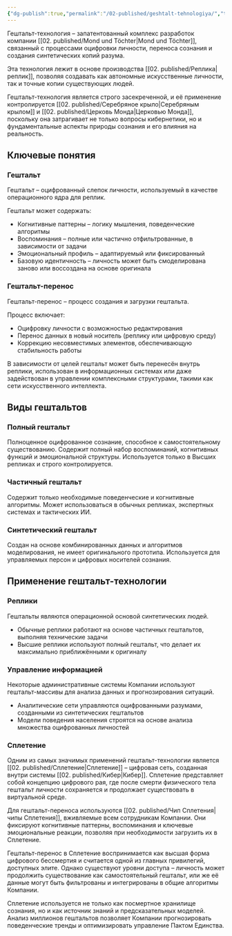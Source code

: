 ```yaml
---
{"dg-publish":true,"permalink":"/02-published/geshtalt-tehnologiya/","tags":["понятие"]}
---
```


Гештальт-технология – запатентованный комплекс разработок компании [[02. published/Mond und Töchter\|Mond und Töchter]], связанный с процессами оцифровки личности, переноса сознания и создания синтетических копий разума.

Эта технология лежит в основе производства [[02. published/Реплика\|реплик]], позволяя создавать как автономные искусственные личности, так и точные копии существующих людей.

Гештальт-технология является строго засекреченной, и её применение контролируется [[02. published/Серебряное крыло\|Серебряным крылом]] и [[02. published/Церковь Монда\|Церковью Монда]], поскольку она затрагивает не только вопросы кибернетики, но и фундаментальные аспекты природы сознания и его влияния на реальность.

## Ключевые понятия

### Гештальт

Гештальт – оцифрованный слепок личности, используемый в качестве операционного ядра для реплик.

Гештальт может содержать:

- Когнитивные паттерны – логику мышления, поведенческие алгоритмы
- Воспоминания – полные или частично отфильтрованные, в зависимости от задачи
- Эмоциональный профиль – адаптируемый или фиксированный
- Базовую идентичность – личность может быть смоделирована заново или воссоздана на основе оригинала

### Гештальт-перенос
Гештальт-перенос – процесс создания и загрузки гештальта.

Процесс включает:

- Оцифровку личности с возможностью редактирования
- Перенос данных в новый носитель (реплику или цифровую среду)
- Коррекцию несовместимых элементов, обеспечивающую стабильность работы

В зависимости от целей гештальт может быть перенесён внутрь реплики, использован в информационных системах или даже задействован в управлении комплексными структурами, такими как сети искусственного интеллекта.

## Виды гештальтов

### Полный гештальт

Полноценное оцифрованное сознание, способное к самостоятельному существованию. Содержит полный набор воспоминаний, когнитивных функций и эмоциональной структуры. Используется только в Высших репликах и строго контролируется.

### Частичный гештальт

Содержит только необходимые поведенческие и когнитивные алгоритмы. Может использоваться в обычных репликах, экспертных системах и тактических ИИ.

### Синтетический гештальт

Создан на основе комбинированных данных и алгоритмов моделирования, не имеет оригинального прототипа. Используется для управляемых персон и цифровых носителей сознания.

## Применение гештальт-технологии

### Реплики
Гештальты являются операционной основой синтетических людей.
- Обычные реплики работают на основе частичных гештальтов, выполняя технические задачи
- Высшие реплики используют полный гештальт, что делает их максимально приближёнными к оригиналу

### Управление информацией
Некоторые административные системы Компании используют гештальт-массивы для анализа данных и прогнозирования ситуаций.
- Аналитические сети управляются оцифрованными разумами, созданными из синтетических гештальтов
- Модели поведения населения строятся на основе анализа множества оцифрованных личностей

### Сплетение
Одним из самых значимых применений гештальт-технологии является [[02. published/Сплетение\|Сплетение]] – цифровая сеть, созданная внутри системы [[02. published/Кибер\|Кибер]]. Сплетение представляет собой концепцию цифрового рая, где после смерти физического тела гештальт личности сохраняется и продолжает существовать в виртуальной среде.

Для гештальт-переноса используются [[02. published/Чип Сплетения\|чипы Сплетения]], вживляемые всем сотрудникам Компании. Они фиксируют когнитивные паттерны, воспоминания и ключевые эмоциональные реакции, позволяя при необходимости загрузить их в Сплетение.

Гештальт-перенос в Сплетение воспринимается как высшая форма цифрового бессмертия и считается одной из главных привилегий, доступных элите. Однако существуют уровни доступа – личность может продолжить существование как самостоятельный гештальт, или же её данные могут быть фильтрованы и интегрированы в общие алгоритмы Компании.

Сплетение используется не только как посмертное хранилище сознания, но и как источник знаний и предсказательных моделей. Анализ миллионов гештальтов позволяет Компании прогнозировать поведенческие тренды и оптимизировать управление Пактом Единства.